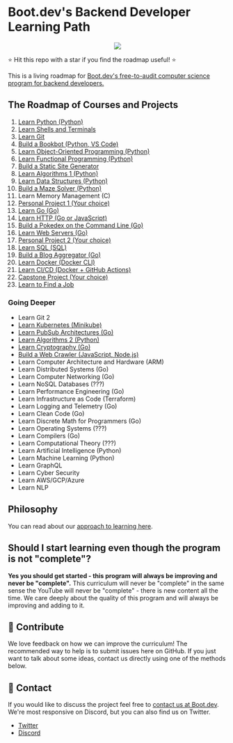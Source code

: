 # Boot.dev's Backend Developer Learning Path

<p align="center">
  <img src="https://github.com/bootdotdev/bootdev/assets/4583705/7a1184f1-bb43-45fa-a363-f18f8309056f" />
</p>

⭐ Hit this repo with a star if you find the roadmap useful! ⭐

This is a living roadmap for [Boot.dev's free-to-audit computer science program for backend developers.](https://boot.dev)

## The Roadmap of Courses and Projects

1. [Learn Python (Python)](https://boot.dev/learn/learn-python)
2. [Learn Shells and Terminals](https://www.boot.dev/learn/learn-shells-and-terminals)
3. [Learn Git](https://www.boot.dev/learn/learn-git)
4. [Build a Bookbot (Python, VS Code)](https://boot.dev/learn/build-bookbot)
5. [Learn Object-Oriented Programming (Python)](https://boot.dev/learn/learn-object-oriented-programming)
6. [Learn Functional Programming (Python)](https://boot.dev/learn/learn-functional-programming)
7. [Build a Static Site Generator](https://www.boot.dev/learn/build-static-site-generator)
8. [Learn Algorithms 1 (Python)](https://boot.dev/learn/learn-algorithms)
9. [Learn Data Structures (Python)](https://boot.dev/learn/learn-data-structures)
10. [Build a Maze Solver (Python)](https://boot.dev/learn/build-maze-solver-python)
11. Learn Memory Management (C)
12. [Personal Project 1 (Your choice)](https://boot.dev/learn/build-personal-project-1)
13. [Learn Go (Go)](https://boot.dev/learn/learn-golang)
14. [Learn HTTP (Go or JavaScript)](https://boot.dev/learn/learn-http)
15. [Build a Pokedex on the Command Line (Go)](https://boot.dev/learn/build-pokedex-cli)
16. [Learn Web Servers (Go)](https://boot.dev/learn/learn-web-servers)
17. [Personal Project 2 (Your choice)](https://boot.dev/learn/build-personal-project-2)
18. [Learn SQL (SQL)](https://boot.dev/learn/learn-sql)
19. [Build a Blog Aggregator (Go)](https://boot.dev/learn/build-blog-aggregator)
20. [Learn Docker (Docker CLI)](https://boot.dev/learn/learn-docker)
21. [Learn CI/CD (Docker + GitHub Actions)](https://boot.dev/learn/learn-ci-cd)
22. [Capstone Project (Your choice)](https://boot.dev/learn/build-capstone-project)
23. [Learn to Find a Job](https://www.boot.dev/learn/learn-job-search)

### Going Deeper

* Learn Git 2
* [Learn Kubernetes (Minikube)](https://www.boot.dev/learn/learn-kubernetes)
* [Learn PubSub Architectures (Go)](https://www.boot.dev/learn/learn-pub-sub)
* [Learn Algorithms 2 (Python)](https://boot.dev/learn/learn-advanced-algorithms)
* [Learn Cryptography (Go)](https://boot.dev/learn/learn-cryptography)
* [Build a Web Crawler (JavaScript, Node.js)](https://boot.dev/learn/build-web-crawler-javascript)
* Learn Computer Architecture and Hardware (ARM)
* Learn Distributed Systems (Go)
* Learn Computer Networking (Go)
* Learn NoSQL Databases (???)
* Learn Performance Engineering (Go)
* Learn Infrastructure as Code (Terraform)
* Learn Logging and Telemetry (Go)
* Learn Clean Code (Go)
* Learn Discrete Math for Programmers (Go)
* Learn Operating Systems (???)
* Learn Compilers (Go)
* Learn Computational Theory (???)
* Learn Artificial Intelligence (Python)
* Learn Machine Learning (Python)
* Learn GraphQL
* Learn Cyber Security
* Learn AWS/GCP/Azure
* Learn NLP

## Philosophy

You can read about our [approach to learning here](https://blog.boot.dev/about/).

## Should I start learning even though the program is not "complete"?

**Yes you should get started - this program will always be improving and never be "complete".** This curriculum will never be "complete" in the same sense the YouTube will never be "complete" - there is new content all the time. We care deeply about the quality of this program and will always be improving and adding to it.

## 👏 Contribute

We love feedback on how we can improve the curriculum! The recommended way to help is to submit issues here on GitHub. If you just want to talk about some ideas, contact us directly using one of the methods below.

## 💬 Contact

If you would like to discuss the project feel free to [contact us at Boot.dev](https://blog.boot.dev/contact/). We're most responsive on Discord, but you can also find us on Twitter.

* [Twitter](https://twitter.com/bootdotdev)
* [Discord](https://boot.dev/community)
